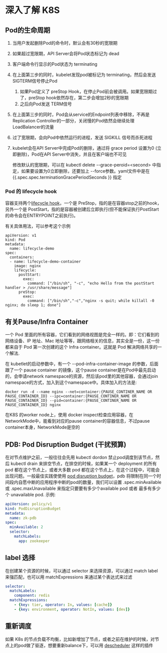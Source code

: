 # 深入了解 K8S

## Pod的生命周期

1. 当用户发起删除Pod的命令时，默认会有30秒的宽限期

2. 如果超过宽限期，API Server会将Pod状态标记为 dead

3. 客户端命令行显示的Pod状态为 terminating

4. 在上面第三步的同时，kubelet发现pod被标记为 terminating，然后会发送 SIGTERM信号停止Pod

   1. 如果Pod定义了 preStop Hook，在停止Pod前会被调用。如果宽限期过了，preStop hook依然存在，第二步会增加2秒的宽限期
   2. 之后向Pod发送 TERM信号

5. 在上面第三步的同时，Pod会从service的Endpoint列表中移除，不再是Replication Controller的一部分，关闭慢的Pod依然会继续处理LoadBalancer的流量

6. 过了宽限期，会向Pod中依然运行的进程，发送 SIGKILL 信号而杀死进程

7. kubelet会在API Server中完成Pod的删除，通过将 grace period 设置为0 (立即删除)，Pod在API Server中消失，并且在客户端也不可见

   修改默认的宽限期，可以在 kubectl delete --grace-peroid=\<second> 中指定，如果要设置为0立即删除，还要加上 --force参数。yaml文件中是在 \{\{.spec.spec.terminationGracePeriodSeconds \}\} 指定

### Pod 的 lifecycle hook

容器支持两个[lifecycle hook](https://kubernetes.io/zh-cn/docs/concepts/containers/container-lifecycle-hooks/)，一个是 PreStop，指的是在容器stop之前的hook，另外一个是 PostStart，指的是容器被创建后立即执行(但不能保证执行PostStart的命令会在ENTRYPOINT之前执行)。

有关具体用法，可以参考这个示例

```
apiVersion: v1
kind: Pod
metadata:
  name: lifecycle-demo
spec:
  containers:
  - name: lifecycle-demo-container
    image: nginx
    lifecycle:
      postStart:
        exec:
          command: ["/bin/sh", "-c", "echo Hello from the postStart handler > /usr/share/message"]
      preStop:
        exec:
          command: ["/bin/sh","-c","nginx -s quit; while killall -0 nginx; do sleep 1; done"]
```

## 有关Pause/Infra Container

一个 Pod 里面的所有容器，它们看到的网络视图是完全一样的。即：它们看到的网络设备、IP 地址、Mac 地址等等，跟网络相关的信息，其实全是一份，这一份都来自于 Pod 第一次创建的这个 Infra container。这就是 Pod 解决网络共享的一个解法.

在 kubetlet的启动参数中，有一个 --pod-infra-container-image 的参数，后面跟了一个 pause container 的镜像，这个pause container是在Pod中最先启动的，会申请network namespace的资源，然后该pod里的其他容器，会通过join namespace的方式，加入到这个namespace中。具体加入的方法是:

```
docker run -d --name nginx --net=container:{PAUSE_CONTINER_NAME OR PAUSE_CONTAINER_ID} --ipc=container:{PAUSE_CONTINER_NAME OR PAUSE_CONTAINER_ID} --pid=container:{PAUSE_CONTINER_NAME OR PAUSE_CONTAINER_ID} nginx
```

在K8S 的worker node上，使用 docker inspect检查应用容器，在NetworkMode中，能看到对应的pause container的容器信息，不过pause container本身，NetworkMode是空的



## PDB: Pod Disruption Budget (干扰预算)

在对节点维护之前，一般往往会先用 kubectl dordon 禁止pod调度到该节点，然后 kubectl drain 来排空节点，在排空的时候，如果某一个 deployment 的所有 pod 都在这个节点上，或者大多数 pod 都在这个节点上，在这个过程中，可能会出现问题。一般最佳实践使使用 [pod disruption budget](https://kubernetes.io/docs/tasks/run-application/configure-pdb/)，pdb 将限制在同一个时间段内自愿中断的应用程序中断的pod的数量，我们可以设置 .spec.minAvailable 或 .spec.maxUnavailable 来指定只要要有多少个available pod 或者 最多有多少个 unavailable pod. 示例:

```yaml
apiVersion: policy/v1
kind: PodDisruptionBudget
metadata:
  name: zk-pdb
spec:
  minAvailable: 2
  selector:
    matchLabels:
      app: zookeeper
```



## label 选择

在创建某个资源的时候，可以通过 selector 来选择资源，可以通过 match label来强匹配，也可以用 matchExpressions 来通过某个表达式来过滤

```yaml
selector:
  matchLabels:
    component: redis
  matchExpressions:
    - {key: tier, operator: In, values: [cache]}
    - {key: environment, operator: NotIn, values: [dev]}
```



## 重新调度

如果 K8s 的节点负载不均衡，比如新增加了节点，或者之前在维护的时候，对节点上的pod做了驱逐，想要重新balance下，可以用 [descheduler](https://github.com/kubernetes-sigs/descheduler) 这样的插件
